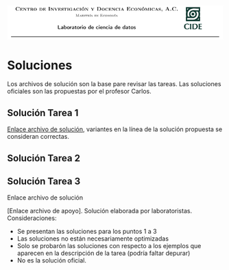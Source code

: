 ![](https://raw.githubusercontent.com/rafneta/CienciaDatosPythonCIDE/master/imagenes/banner.png)

# Soluciones

Los archivos de solución son la base pare revisar las tareas. Las soluciones oficiales son las propuestas por el profesor Carlos. 


## Solución Tarea 1 

[Enlace archivo de solución](https://drive.google.com/file/d/1hzIcj2lqLeah3PR0YEk63BA1_eRPSDV5/view?usp=sharing), variantes en la línea de la solución propuesta se consideran correctas. 


## Solución Tarea 2


## Solución Tarea 3

Enlace archivo de solución 

[Enlace archivo de apoyo]. Solución elaborada por laboratoristas. Consideraciones:

- Se presentan las soluciones para los puntos 1 a 3
- Las soluciones no están necesariamente optimizadas
- Solo se probarón las soluciones con respecto a los ejemplos que aparecen en la descripción de la tarea  (podría faltar depurar)
- No es la solución oficial. 

